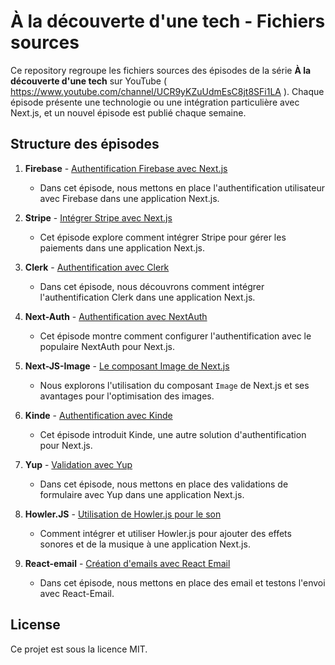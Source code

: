 # À la découverte d'une tech - Fichiers sources

Ce repository regroupe les fichiers sources des épisodes de la série **À la découverte d'une tech** sur YouTube ( https://www.youtube.com/channel/UCR9yKZuUdmEsC8jt8SFi1LA ). Chaque épisode présente une technologie ou une intégration particulière avec Next.js, et un nouvel épisode est publié chaque semaine.

## Structure des épisodes

1. **Firebase** - [Authentification Firebase avec Next.js](./01.Firebase)  
   - Dans cet épisode, nous mettons en place l'authentification utilisateur avec Firebase dans une application Next.js.

2. **Stripe** - [Intégrer Stripe avec Next.js](./02.Stripe)  
   - Cet épisode explore comment intégrer Stripe pour gérer les paiements dans une application Next.js.

3. **Clerk** - [Authentification avec Clerk](./03.Clerk)  
   - Dans cet épisode, nous découvrons comment intégrer l'authentification Clerk dans une application Next.js.

4. **Next-Auth** - [Authentification avec NextAuth](./04.Next-Auth)  
   - Cet épisode montre comment configurer l'authentification avec le populaire NextAuth pour Next.js.

5. **Next-JS-Image** - [Le composant Image de Next.js](./05.Next-JS-Image)  
   - Nous explorons l'utilisation du composant `Image` de Next.js et ses avantages pour l'optimisation des images.

6. **Kinde** - [Authentification avec Kinde](./06.Kinde)  
   - Cet épisode introduit Kinde, une autre solution d'authentification pour Next.js.

7. **Yup** - [Validation avec Yup](./07.Yup)  
   - Dans cet épisode, nous mettons en place des validations de formulaire avec Yup dans une application Next.js.

8. **Howler.JS** - [Utilisation de Howler.js pour le son](./08.Howler.JS)  
   - Comment intégrer et utiliser Howler.js pour ajouter des effets sonores et de la musique à une application Next.js.

9. **React-email** - [Création d'emails avec React Email](./09.React-email)  
   - Dans cet épisode, nous mettons en place des email et testons l'envoi avec React-Email.

## License
Ce projet est sous la licence MIT. 